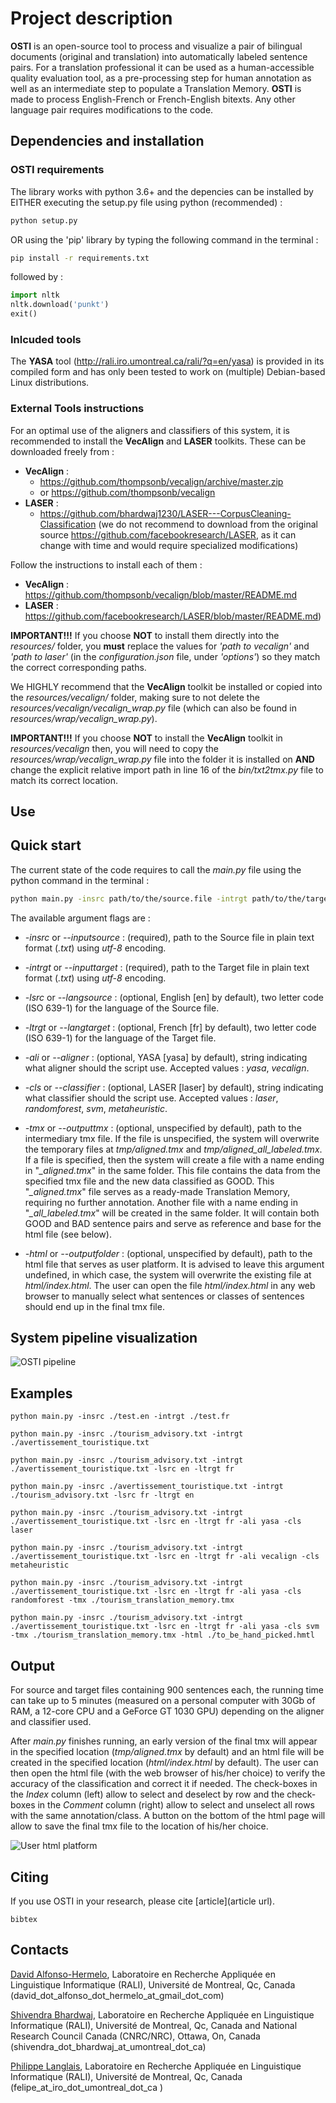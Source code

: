 # Project description
**OSTI** is an open-source tool to process and visualize a pair of bilingual documents (original and translation) into automatically labeled sentence pairs.  For a translation professional it can be used as a human-accessible quality evaluation tool, as a pre-processing step for human annotation as well as an intermediate step to populate a Translation Memory. **OSTI** is made to process English-French or French-English bitexts. Any other language pair requires modifications to the code. 

## Dependencies and installation

### OSTI requirements

The library works with python 3.6+ and the depencies can be installed by EITHER executing the setup.py file using python (recommended) :

```bash
python setup.py
```

OR using the 'pip' library by typing the following command in the terminal :

```bash
pip install -r requirements.txt
```

followed by :
```python
import nltk
nltk.download('punkt')
exit()
```

### Inlcuded tools

The **YASA** tool (http://rali.iro.umontreal.ca/rali/?q=en/yasa) is provided in its compiled form and has only been tested to work on (multiple) Debian-based Linux distributions.


### External Tools instructions
For an optimal use of the aligners and classifiers of this system, it is recommended to install the **VecAlign** and
**LASER** toolkits. These can be downloaded freely from :
* **VecAlign** : 
  * https://github.com/thompsonb/vecalign/archive/master.zip 
  * or  https://github.com/thompsonb/vecalign
* **LASER** : 
  * https://github.com/bhardwaj1230/LASER---CorpusCleaning-Classification (we do not recommend to download from the original source https://github.com/facebookresearch/LASER, as it can change with time and would require specialized modifications)

Follow the instructions to install each of them :
* **VecAlign** : https://github.com/thompsonb/vecalign/blob/master/README.md
* **LASER** : https://github.com/facebookresearch/LASER/blob/master/README.md)

**IMPORTANT!!!** If you choose **NOT** to install them directly into the *resources/* folder, you **must** replace the values for *'path to vecalign'* and *'path to laser'* (in the *configuration.json* file, under *'options'*) so they match the correct corresponding paths. 

We HIGHLY recommend that the **VecAlign** toolkit be installed or copied into the *resources/vecalign/* folder,
making sure to not delete the *resources/vecalign/vecalign\_wrap.py* file 
(which can also be found in *resources/wrap/vecalign\_wrap.py*).

**IMPORTANT!!!** If you choose **NOT** to install the **VecAlign** toolkit in *resources/vecalign* then, you will need to copy
the *resources/wrap/vecalign\_wrap.py* file into the folder it is installed on **AND** change the explicit relative import path in
line 16 of the *bin/txt2tmx.py* file to match its correct location.

## Use

## Quick start

The current state of the code requires to call the *main.py* file using the python command in the terminal :

```bash
python main.py -insrc path/to/the/source.file -intrgt path/to/the/target.file -lsrc en -ltrgt fr \[-other_flags\]
```

The available argument flags are :
* *-insrc* or *--inputsource* : (required), path to the Source file in plain text format (*.txt*) using *utf-8* encoding.
* *-intrgt* or *--inputtarget* : (required), path to the Target file in plain text format (*.txt*) using *utf-8* encoding.

* *-lsrc* or *--langsource* : (optional, English \[en\] by default), two letter code (ISO 639-1) for the language of the Source file.
* *-ltrgt* or *--langtarget* : (optional, French \[fr\] by default), two letter code (ISO 639-1) for the language of the Target file.

* *-ali* or *--aligner* : (optional, YASA \[yasa\] by default), string indicating what aligner should the script use. Accepted values : *yasa*, *vecalign*.
* *-cls* or *--classifier* : (optional, LASER \[laser\] by default), string indicating what classifier should the script use. Accepted values : *laser*, *randomforest*, *svm*, *metaheuristic*.

* *-tmx* or *--outputtmx* : (optional, unspecified by default), path to the intermediary tmx file. If the file is unspecified, the system will overwrite the temporary files at *tmp/aligned.tmx* and *tmp/aligned_all_labeled.tmx*. If a file is specified, then the system will create a file with a name ending in "*_aligned.tmx*" in the same folder. This file contains the data from the specified tmx file and the new data classified as GOOD. This "*_aligned.tmx*" file serves as a ready-made Translation Memory, requiring no further annotation. Another file with a name ending in "*_all_labeled.tmx*" will be created in the same folder. It will contain both GOOD and BAD sentence pairs and serve as reference and base for the html file (see below).
* *-html* or *--outputfolder* : (optional, unspecified by default), path to the html file that serves as user platform. It is advised to leave this argument undefined, in which case, the system will overwrite the existing file at *html/index.html*. The user can open the file *html/index.html* in any web browser to manually select what sentences or classes of sentences should end up in the final tmx file.


## System pipeline visualization
![OSTI pipeline](./paper/pipeline.png)


## Examples

```
python main.py -insrc ./test.en -intrgt ./test.fr

python main.py -insrc ./tourism_advisory.txt -intrgt ./avertissement_touristique.txt

python main.py -insrc ./tourism_advisory.txt -intrgt ./avertissement_touristique.txt -lsrc en -ltrgt fr

python main.py -insrc ./avertissement_touristique.txt -intrgt ./tourism_advisory.txt -lsrc fr -ltrgt en

python main.py -insrc ./tourism_advisory.txt -intrgt ./avertissement_touristique.txt -lsrc en -ltrgt fr -ali yasa -cls laser

python main.py -insrc ./tourism_advisory.txt -intrgt ./avertissement_touristique.txt -lsrc en -ltrgt fr -ali vecalign -cls metaheuristic

python main.py -insrc ./tourism_advisory.txt -intrgt ./avertissement_touristique.txt -lsrc en -ltrgt fr -ali yasa -cls randomforest -tmx ./tourism_translation_memory.tmx

python main.py -insrc ./tourism_advisory.txt -intrgt ./avertissement_touristique.txt -lsrc en -ltrgt fr -ali yasa -cls svm -tmx ./tourism_translation_memory.tmx -html ./to_be_hand_picked.hmtl
```

## Output

For source and target files containing 900 sentences each, the running time can take up to 5 minutes (measured on a personal computer with 30Gb of RAM, a 12-core CPU and a GeForce GT 1030 GPU) depending on the aligner and classifier used.

After *main.py* finishes running, an early version of the final tmx will appear in the specified location (*tmp/aligned.tmx* by default) and an html file will be created in the specified location (*html/index.html* by default). The user can then open the html file (with the web browser of his/her choice) to verify the accuracy of the classification and correct it if needed. 
The check-boxes in the *Index* column (left) allow to select and deselect by row and the check-boxes in the *Comment* column (right) allow to select and unselect all rows with the same annotation/class.
A button on the bottom of the html page will allow to save the final tmx file to the location of his/her choice.

![User html platform](./paper/visual.png)


## Citing
If you use OSTI in your research, please cite [article](article url).
```
bibtex
```

## Contacts

[David Alfonso-Hermelo](http://www-etud.iro.umontreal.ca/~alfonsda/), Laboratoire en Recherche Appliquée en Linguistique Informatique (RALI), Université de Montreal, Qc, Canada (david_dot_alfonso_dot_hermelo_at_gmail_dot_com)

[Shivendra Bhardwaj](https://www.linkedin.com/in/shivendra-bhardwaj-911a7038/), Laboratoire en Recherche Appliquée en Linguistique Informatique (RALI), Université de Montreal, Qc, Canada and National Research Council Canada (CNRC/NRC), Ottawa, On, Canada (shivendra_dot_bhardwaj_at_umontreal_dot_ca)

[Philippe Langlais](https://www.iro.umontreal.ca/~felipe/new-home/frontal.php?page=resume.html), Laboratoire en Recherche Appliquée en Linguistique Informatique (RALI), Université de Montreal, Qc, Canada (felipe_at_iro_dot_umontreal_dot_ca )

